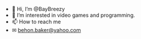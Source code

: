 - 👋 Hi, I’m @BayBreezy
- 👀 I’m interested in video games and programming.
- 📫 How to reach me
- ✉ behon.baker@yahoo.com

<!---
BayBreezy/BayBreezy is a ✨ special ✨ repository because its `README.md` (this file) appears on your GitHub profile.
You can click the Preview link to take a look at your changes.
--->
